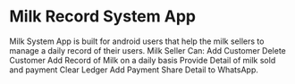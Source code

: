 # Milk Record System App
Milk System App is built for android users that help the milk sellers to manage a daily record of their users. 
Milk Seller Can: 
Add Customer 
Delete Customer 
Add Record of Milk on a daily basis 
Provide Detail of milk sold and payment 
Clear Ledger 
Add Payment 
Share Detail to WhatsApp.
